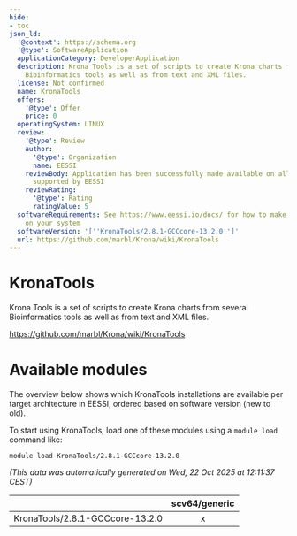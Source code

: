 ```yaml
---
hide:
- toc
json_ld:
  '@context': https://schema.org
  '@type': SoftwareApplication
  applicationCategory: DeveloperApplication
  description: Krona Tools is a set of scripts to create Krona charts from several
    Bioinformatics tools as well as from text and XML files.
  license: Not confirmed
  name: KronaTools
  offers:
    '@type': Offer
    price: 0
  operatingSystem: LINUX
  review:
    '@type': Review
    author:
      '@type': Organization
      name: EESSI
    reviewBody: Application has been successfully made available on all architectures
      supported by EESSI
    reviewRating:
      '@type': Rating
      ratingValue: 5
  softwareRequirements: See https://www.eessi.io/docs/ for how to make EESSI available
    on your system
  softwareVersion: '[''KronaTools/2.8.1-GCCcore-13.2.0'']'
  url: https://github.com/marbl/Krona/wiki/KronaTools
---
```


KronaTools
==========


Krona Tools is a set of scripts to create Krona charts from several Bioinformatics tools as well as from text and XML files.

https://github.com/marbl/Krona/wiki/KronaTools
# Available modules


The overview below shows which KronaTools installations are available per target architecture in EESSI, ordered based on software version (new to old).

To start using KronaTools, load one of these modules using a `module load` command like:

```shell
module load KronaTools/2.8.1-GCCcore-13.2.0
```

*(This data was automatically generated on Wed, 22 Oct 2025 at 12:11:37 CEST)*

| |scv64/generic|
| :---: | :---: |
|KronaTools/2.8.1-GCCcore-13.2.0|x|
